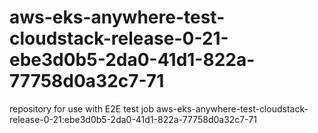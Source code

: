 # aws-eks-anywhere-test-cloudstack-release-0-21-ebe3d0b5-2da0-41d1-822a-77758d0a32c7-71
repository for use with E2E test job aws-eks-anywhere-test-cloudstack-release-0-21:ebe3d0b5-2da0-41d1-822a-77758d0a32c7-71
